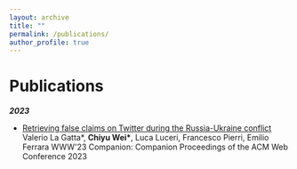 ```yaml
---
layout: archive
title: ""
permalink: /publications/
author_profile: true
---
```

Publications
======
***2023***
* [Retrieving false claims on Twitter during the Russia-Ukraine conflict](https://arxiv.org/abs/2301.07966)  
  Valerio La Gatta*, **Chiyu Wei\***, Luca Luceri, Francesco Pierri, Emilio Ferrara
  WWW'23 Companion: Companion Proceedings of the ACM Web Conference 2023
